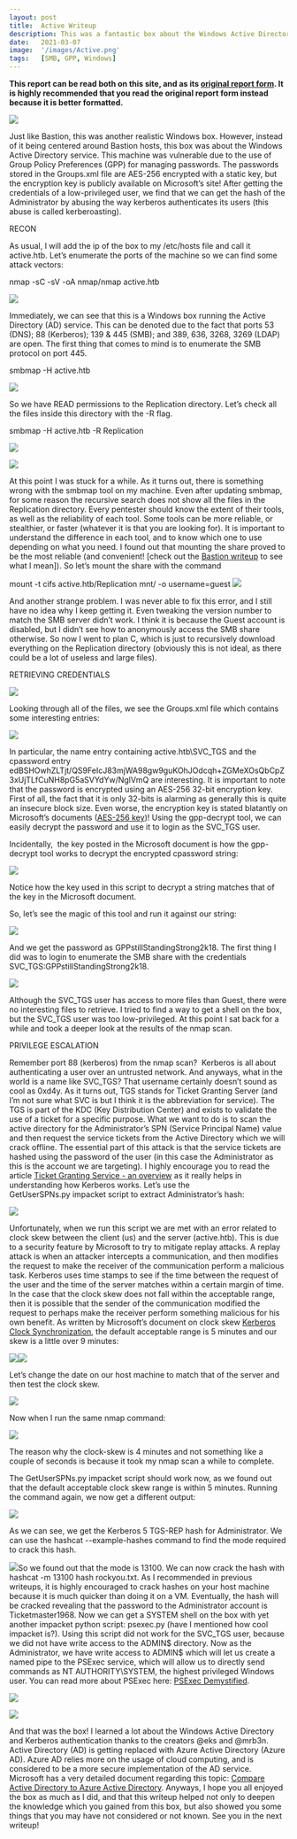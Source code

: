 ```yaml
---
layout: post
title:  Active Writeup
description: This was a fantastic box about the Windows Active Directory service. It showed the importance of managing your passwords in a secure way, as well as having strong passwords that are hard to crack. Something that really makes this box stand out is not so much the vulnerabilities themselves, but rather the reason why they are easily exploitable in the first place. Microsoft essentially made themselves vulnerable, as they spoke a little bit too much on THEIR OWN website! Come check out the writeup to see what I mean.
date:   2021-03-07
image:  '/images/Active.png'
tags:   [SMB, GPP, Windows]
---
```


**This report can be read both on this site, and as its <a href = "https://0xd4y.com/reports/Active%20Writeup.pdf">original report form</a>. It is highly recommended that you read the original report form instead because it is better formatted.**

![](/reports/Active/image8.png)

Just like Bastion, this was another realistic Windows box. However, instead of it being centered around Bastion hosts, this box was about the Windows Active Directory service. This machine was vulnerable due to the use of Group Policy Preferences (GPP) for managing passwords. The passwords stored in the Groups.xml file are AES-256 encrypted with a static key, but the encryption key is publicly available on Microsoft’s site! After getting the credentials of a low-privileged user, we find that we can get the hash of the Administrator by abusing the way kerberos authenticates its users (this abuse is called kerberoasting).

RECON

As usual, I will add the ip of the box to my /etc/hosts file and call it active.htb. Let’s enumerate the ports of the machine so we can find some attack vectors:

nmap -sC -sV -oA nmap/nmap active.htb

![](/reports/Active/image12.png)

Immediately, we can see that this is a Windows box running the Active Directory (AD) service. This can be denoted due to the fact that ports 53 (DNS); 88 (Kerberos); 139 & 445 (SMB); and 389, 636, 3268, 3269 (LDAP) are open. The first thing that comes to mind is to enumerate the SMB protocol on port 445.

smbmap -H active.htb

![](/reports/Active/image7.png)

So we have READ permissions to the Replication directory. Let’s check all the files inside this directory with the \-R flag.

smbmap -H active.htb -R Replication

![](/reports/Active/image9.png)

![](/reports/Active/image17.png)

At this point I was stuck for a while. As it turns out, there is something wrong with the smbmap tool on my machine. Even after updating smbmap, for some reason the recursive search does not show all the files in the Replication directory. Every pentester should know the extent of their tools, as well as the reliability of each tool. Some tools can be more reliable, or stealthier, or faster (whatever it is that you are looking for). It is important to understand the difference in each tool, and to know which one to use depending on what you need. I found out that mounting the share proved to be the most reliable (and convenient! \[check out the [Bastion writeup](https://www.google.com/url?q=https://0xd4y.com/Writeups/HackTheBox/Bastion%2520Writeup.pdf&sa=D&source=editors&ust=1653954214354606&usg=AOvVaw07JijrAw4Y8WAm8K1Pbij4) to see what I mean\]). So let’s mount the share with the command

mount -t cifs active.htb/Replication mnt/ -o username=guest ![](/reports/Active/image16.png)

And another strange problem. I was never able to fix this error, and I still have no idea why I keep getting it. Even tweaking the version number to match the SMB server didn’t work. I think it is because the Guest account is disabled, but I didn’t see how to anonymously access the SMB share otherwise. So now I went to plan C, which is just to recursively download everything on the Replication directory (obviously this is not ideal, as there could be a lot of useless and large files).

RETRIEVING CREDENTIALS

![](/reports/Active/image15.png)

Looking through all of the files, we see the Groups.xml file which contains some interesting entries:

![](/reports/Active/image5.png)

In particular, the name entry containing active.htb\\SVC\_TGS and the cpassword entry edBSHOwhZLTjt/QS9FeIcJ83mjWA98gw9guKOhJOdcqh+ZGMeXOsQbCpZ3xUjTLfCuNH8pG5aSVYdYw/NglVmQ are interesting. It is important to note that the password is encrypted using an AES-256 32-bit encryption key. First of all, the fact that it is only 32-bits is alarming as generally this is quite an insecure block size. Even worse, the encryption key is stated blatantly on Microsoft’s documents ([AES-256 key](https://www.google.com/url?q=https://docs.microsoft.com/en-us/openspecs/windows_protocols/ms-gppref/2c15cbf0-f086-4c74-8b70-1f2fa45dd4be?redirectedfrom%3DMSDN%23endNote2%25E2%2580%259D&sa=D&source=editors&ust=1653954214356524&usg=AOvVaw1kuracGHpIW4LRfIQxbfKa))! Using the gpp-decrypt tool, we can easily decrypt the password and use it to login as the SVC\_TGS user.

Incidentally,  the key posted in the Microsoft document is how the gpp-decrypt tool works to decrypt the encrypted cpassword string:

![](/reports/Active/image13.png)

Notice how the key used in this script to decrypt a string matches that of the key in the Microsoft document.

So, let’s see the magic of this tool and run it against our string:

![](/reports/Active/image10.png)

And we get the password as GPPstillStandingStrong2k18. The first thing I did was to login to enumerate the SMB share with the credentials SVC\_TGS:GPPstillStandingStrong2k18.

![](/reports/Active/image19.png)

Although the SVC\_TGS user has access to more files than Guest, there were no interesting files to retrieve. I tried to find a way to get a shell on the box, but the SVC\_TGS user was too low-privileged. At this point I sat back for a while and took a deeper look at the results of the nmap scan.

PRIVILEGE ESCALATION

Remember port 88 (kerberos) from the nmap scan?  Kerberos is all about authenticating a user over an untrusted network. And anyways, what in the world is a name like SVC\_TGS? That username certainly doesn’t sound as cool as 0xd4y. As it turns out, TGS stands for Ticket Granting Server (and I’m not sure what SVC is but I think it is the abbreviation for service). The TGS is part of the KDC (Key Distribution Center) and exists to validate the use of a ticket for a specific purpose. What we want to do is to scan the active directory for the Administrator’s SPN (Service Principal Name) value and then request the service tickets from the Active Directory which we will crack offline. The essential part of this attack is that the service tickets are hashed using the password of the user (in this case the Administrator as this is the account we are targeting). I highly encourage you to read the article [Ticket Granting Service - an overview](https://www.google.com/url?q=https://www.sciencedirect.com/topics/computer-science/ticket-granting-service&sa=D&source=editors&ust=1653954214358739&usg=AOvVaw2DWhx4i9AXLp3lbICjayy2) as it really helps in understanding how Kerberos works. Let’s use the GetUserSPNs.py impacket script to extract Administrator’s hash:

![](/reports/Active/image3.png)

Unfortunately, when we run this script we are met with an error related to clock skew between the client (us) and the server (active.htb). This is due to a security feature by Microsoft to try to mitigate replay attacks. A replay attack is when an attacker intercepts a communication, and then modifies the request to make the receiver of the communication perform a malicious task. Kerberos uses time stamps to see if the time between the request of the user and the time of the server matches within a certain margin of time. In the case that the clock skew does not fall within the acceptable range, then it is possible that the sender of the communication modified the request to perhaps make the receiver perform something malicious for his own benefit. As written by Microsoft’s document on clock skew [Kerberos Clock Synchronization](https://www.google.com/url?q=https://docs.microsoft.com/en-us/windows/security/threat-protection/security-policy-settings/maximum-tolerance-for-computer-clock-synchronization&sa=D&source=editors&ust=1653954214359722&usg=AOvVaw30mRtT10rJxBsp0OqJ0AMx), the default acceptable range is 5 minutes and our skew is a little over 9 minutes:

![](/reports/Active/image1.png)![](/reports/Active/image21.png)

Let’s change the date on our host machine to match that of the server and then test the clock skew.

![](/reports/Active/image20.png)

Now when I run the same nmap command:

![](/reports/Active/image14.png)

The reason why the clock-skew is 4 minutes and not something like a couple of seconds is because it took my nmap scan a while to complete.

The GetUserSPNs.py impacket script should work now, as we found out that the default acceptable clock skew range is within 5 minutes. Running the command again, we now get a different output:

![](/reports/Active/image11.png)

As we can see, we get the Kerberos 5 TGS-REP hash for Administrator. We can use the hashcat --example-hashes command to find the mode required to crack this hash.

![](/reports/Active/image6.png)So we found out that the mode is 13100. We can now crack the hash with hashcat -m 13100 hash rockyou.txt. As I recommended in previous writeups, it is highly encouraged to crack hashes on your host machine because it is much quicker than doing it on a VM. Eventually, the hash will be cracked revealing that the password to the Administrator account is Ticketmaster1968. Now we can get a SYSTEM shell on the box with yet another impacket python script: psexec.py (have I mentioned how cool impacket is?). Using this script did not work for the SVC\_TGS user, because we did not have write access to the ADMIN$ directory. Now as the Administrator, we have write access to ADMIN$ which will let us create a named pipe to the PSExec service, which will allow us to directly send commands as NT AUTHORITY\\SYSTEM, the highest privileged Windows user. You can read more about PSExec here: [PSExec Demystified](https://www.google.com/url?q=https://blog.rapid7.com/2013/03/09/psexec-demystified/&sa=D&source=editors&ust=1653954214361817&usg=AOvVaw21QM1DHdhhuz_mFj80-gRV).

![](/reports/Active/image2.png)

![](/reports/Active/image18.png)

And that was the box! I learned a lot about the Windows Active Directory and Kerberos authentication thanks to the creators @eks and @mrb3n. Active Directory (AD) is getting replaced with Azure Active Directory (Azure AD). Azure AD relies more on the usage of cloud computing, and is considered to be a more secure implementation of the AD service. Microsoft has a very detailed document regarding this topic: [Compare Active Directory to Azure Active Directory](https://www.google.com/url?q=https://docs.microsoft.com/en-us/azure/active-directory/fundamentals/active-directory-compare-azure-ad-to-ad&sa=D&source=editors&ust=1653954214362766&usg=AOvVaw1KGUaMO6bR3ZRGhZ0c0e27). Anyways, I hope you all enjoyed the box as much as I did, and that this writeup helped not only to deepen the knowledge which you gained from this box, but also showed you some things that you may have not considered or not known. See you in the next writeup!
